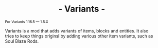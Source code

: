 # <center> - Variants - </center>
<sup> For Variants 1.16.5 — 1.5.X </sup>

Variants is a mod that adds variants of items, blocks and entities. It also tries to keep things originsl by adding various other item variants, such as Soul Blaze Rods.
